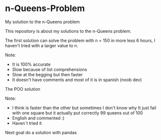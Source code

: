 # n-Queens-Problem
My solution to the n-Queens problem 

This repository is about my solutions to the n-Queens problem. 

The first solution can solve the problem with n = 150 in more less 6 hours, I haven't tried with a larger value to n.

Note:
- It is 100% accurate
- Slow because of list comprehensions
- Slow at the begging but then faster
- It doesn't have comments and most of it is in spanish (noob dev) 

The POO solution 

Note:
- I think is faster than the other but sometimes I don't know why It just fail with one square but it actually put correctly 99 queens out of 100 
- English and commented :)
- Haven´t tried it

Next goal do a solution with pandas
